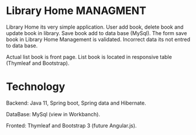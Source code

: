 # Library Home MANAGMENT

Library Home its very simple application. User add book, delete book and update book in library. 
Save book add to data base (MySql). The form save book in Library Home Management is validated. 
Incorrect data its not entred to data base.  

Actual list book is front page. List book is located in responsive table (Thymleaf and Bootstrap).

# Technology

Backend: Java 11, Spring boot, Spring data and Hibernate.


DataBase: MySql (view in Workbanch).

Fronted: Thymleaf and Bootstrap 3 (future Angular.js).
   




